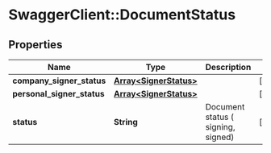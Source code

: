 # SwaggerClient::DocumentStatus

## Properties
Name | Type | Description | Notes
------------ | ------------- | ------------- | -------------
**company_signer_status** | [**Array&lt;SignerStatus&gt;**](SignerStatus.md) |  | [optional] 
**personal_signer_status** | [**Array&lt;SignerStatus&gt;**](SignerStatus.md) |  | [optional] 
**status** | **String** | Document status (  signing, signed) | [optional] 


